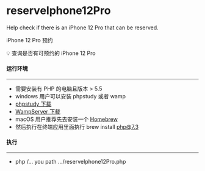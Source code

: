 # reserveIphone12Pro

 Help check if there is an iPhone 12 Pro that can be reserved.
 
 iPhone 12 Pro 预约

💡 查询是否有可预约的 iPhone 12 Pro


#### 运行环境
---
 + 需要安装有 PHP 的电脑且版本 > 5.5
 + windows 用户可以安装 phpstudy 或者 wamp
 + [phpstudy 下载](https://www.xp.cn/download.html)
 + [WampServer 下载](https://www.wampserver.com/)
 + macOS 用户推荐先去安装一个 [Homebrew](https://brew.sh/index_zh-cn)
 + 然后执行在终端应用里面执行 brew install php@7.3

#### 执行
---
 + php /... you path .../reserveIphone12Pro.php
